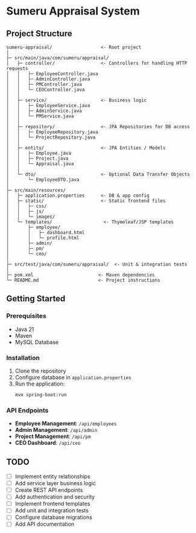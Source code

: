 # Sumeru Appraisal System

## Project Structure

```
sumeru-appraisal/                  <- Root project
│
├─ src/main/java/com/sumeru/appraisal/
│   ├─ controller/                 <- Controllers for handling HTTP requests
│   │   ├─ EmployeeController.java
│   │   ├─ AdminController.java
│   │   ├─ PMController.java
│   │   └─ CEOController.java
│   │
│   ├─ service/                    <- Business logic
│   │   ├─ EmployeeService.java
│   │   ├─ AdminService.java
│   │   └─ PMService.java
│   │
│   ├─ repository/                 <- JPA Repositories for DB access
│   │   ├─ EmployeeRepository.java
│   │   └─ ProjectRepository.java
│   │
│   ├─ entity/                     <- JPA Entities / Models
│   │   ├─ Employee.java
│   │   ├─ Project.java
│   │   └─ Appraisal.java
│   │
│   └─ dto/                        <- Optional Data Transfer Objects
│       └─ EmployeeDTO.java
│
├─ src/main/resources/
│   ├─ application.properties      <- DB & app config
│   ├─ static/                     <- Static frontend files
│   │   ├─ css/
│   │   ├─ js/
│   │   └─ images/
│   └─ templates/                   <- Thymeleaf/JSP templates
│       ├─ employee/
│       │   ├─ dashboard.html
│       │   └─ profile.html
│       ├─ admin/
│       ├─ pm/
│       └─ ceo/
│
├─ src/test/java/com/sumeru/appraisal/  <- Unit & integration tests
│
├─ pom.xml                        <- Maven dependencies
└─ README.md                      <- Project instructions
```

## Getting Started

### Prerequisites
- Java 21
- Maven
- MySQL Database

### Installation

1. Clone the repository
2. Configure database in `application.properties`
3. Run the application:
   ```bash
   mvn spring-boot:run
   ```

### API Endpoints

- **Employee Management**: `/api/employees`
- **Admin Management**: `/api/admin`
- **Project Management**: `/api/pm`
- **CEO Dashboard**: `/api/ceo`

## TODO

- [ ] Implement entity relationships
- [ ] Add service layer business logic
- [ ] Create REST API endpoints
- [ ] Add authentication and security
- [ ] Implement frontend templates
- [ ] Add unit and integration tests
- [ ] Configure database migrations
- [ ] Add API documentation
